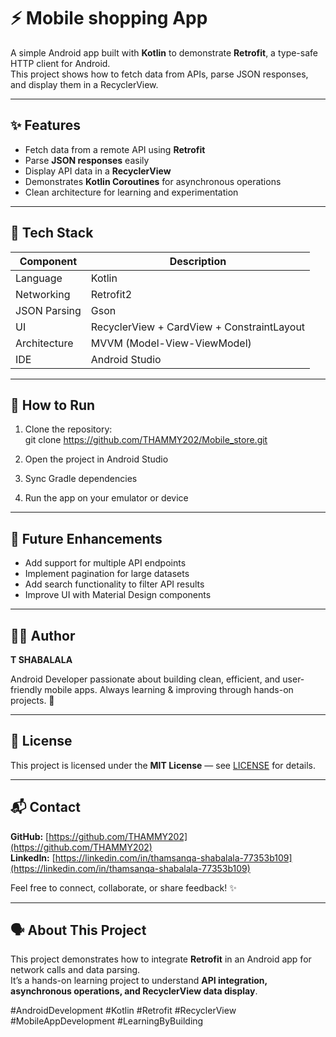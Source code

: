# ⚡ Mobile shopping App  

A simple Android app built with **Kotlin** to demonstrate **Retrofit**, a type-safe HTTP client for Android.  
This project shows how to fetch data from APIs, parse JSON responses, and display them in a RecyclerView.

---

## ✨ Features  

- Fetch data from a remote API using **Retrofit**  
- Parse **JSON responses** easily  
- Display API data in a **RecyclerView**  
- Demonstrates **Kotlin Coroutines** for asynchronous operations  
- Clean architecture for learning and experimentation  

---

## 🧱 Tech Stack  

| Component | Description |
|-----------|-------------|
| Language | Kotlin |
| Networking | Retrofit2 |
| JSON Parsing | Gson |
| UI | RecyclerView + CardView + ConstraintLayout |
| Architecture | MVVM (Model-View-ViewModel) |
| IDE | Android Studio |

---

## 🚀 How to Run  

1. Clone the repository:  
   git clone https://github.com/THAMMY202/Mobile_store.git
   
3. Open the project in Android Studio  
4. Sync Gradle dependencies  
5. Run the app on your emulator or device  

---

## 🌟 Future Enhancements  

- Add support for multiple API endpoints  
- Implement pagination for large datasets  
- Add search functionality to filter API results  
- Improve UI with Material Design components  

---

## 👨‍💻 Author  

**T SHABALALA**  

Android Developer passionate about building clean, efficient, and user-friendly mobile apps. Always learning & improving through hands-on projects. 🚀  

---

## 📝 License  

This project is licensed under the **MIT License** — see [LICENSE](LICENSE) for details.  

---

## 📬 Contact  

**GitHub:** [https://github.com/THAMMY202](https://github.com/THAMMY202)  
**LinkedIn:** [https://linkedin.com/in/thamsanqa-shabalala-77353b109](https://linkedin.com/in/thamsanqa-shabalala-77353b109)  

Feel free to connect, collaborate, or share feedback! ✨  

---

## 🗣️ About This Project  

This project demonstrates how to integrate **Retrofit** in an Android app for network calls and data parsing.  
It’s a hands-on learning project to understand **API integration, asynchronous operations, and RecyclerView data display**.  

#AndroidDevelopment #Kotlin #Retrofit #RecyclerView #MobileAppDevelopment #LearningByBuilding
